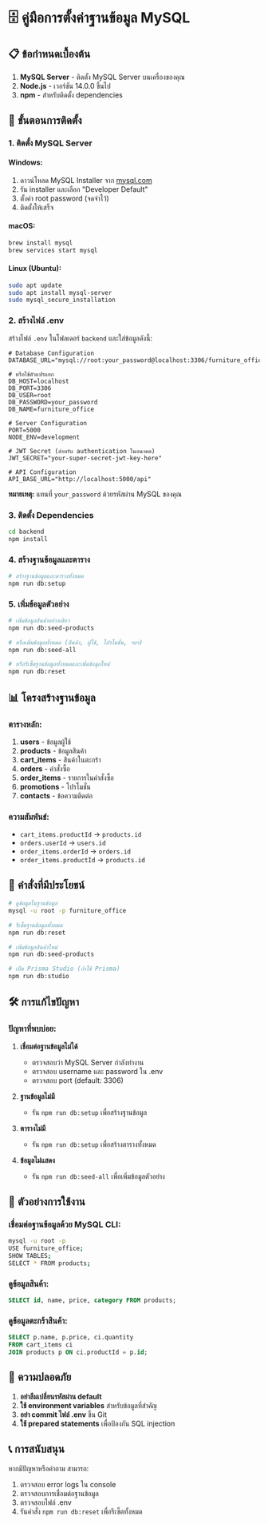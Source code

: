 # 🗄️ คู่มือการตั้งค่าฐานข้อมูล MySQL

## 📋 ข้อกำหนดเบื้องต้น

1. **MySQL Server** - ติดตั้ง MySQL Server บนเครื่องของคุณ
2. **Node.js** - เวอร์ชัน 14.0.0 ขึ้นไป
3. **npm** - สำหรับติดตั้ง dependencies

## 🚀 ขั้นตอนการติดตั้ง

### 1. ติดตั้ง MySQL Server

#### Windows:
1. ดาวน์โหลด MySQL Installer จาก [mysql.com](https://dev.mysql.com/downloads/installer/)
2. รัน installer และเลือก "Developer Default"
3. ตั้งค่า root password (จดจำไว้)
4. ติดตั้งให้เสร็จ

#### macOS:
```bash
brew install mysql
brew services start mysql
```

#### Linux (Ubuntu):
```bash
sudo apt update
sudo apt install mysql-server
sudo mysql_secure_installation
```

### 2. สร้างไฟล์ .env

สร้างไฟล์ `.env` ในโฟลเดอร์ `backend` และใส่ข้อมูลดังนี้:

```env
# Database Configuration
DATABASE_URL="mysql://root:your_password@localhost:3306/furniture_office"

# หรือใช้ตัวแปรแยก
DB_HOST=localhost
DB_PORT=3306
DB_USER=root
DB_PASSWORD=your_password
DB_NAME=furniture_office

# Server Configuration
PORT=5000
NODE_ENV=development

# JWT Secret (สำหรับ authentication ในอนาคต)
JWT_SECRET="your-super-secret-jwt-key-here"

# API Configuration
API_BASE_URL="http://localhost:5000/api"
```

**หมายเหตุ:** แทนที่ `your_password` ด้วยรหัสผ่าน MySQL ของคุณ

### 3. ติดตั้ง Dependencies

```bash
cd backend
npm install
```

### 4. สร้างฐานข้อมูลและตาราง

```bash
# สร้างฐานข้อมูลและตารางทั้งหมด
npm run db:setup
```

### 5. เพิ่มข้อมูลตัวอย่าง

```bash
# เพิ่มข้อมูลสินค้าอย่างเดียว
npm run db:seed-products

# หรือเพิ่มข้อมูลทั้งหมด (สินค้า, ผู้ใช้, โปรโมชั่น, ฯลฯ)
npm run db:seed-all

# หรือรีเซ็ตฐานข้อมูลทั้งหมดและเพิ่มข้อมูลใหม่
npm run db:reset
```

## 📊 โครงสร้างฐานข้อมูล

### ตารางหลัก:

1. **users** - ข้อมูลผู้ใช้
2. **products** - ข้อมูลสินค้า
3. **cart_items** - สินค้าในตะกร้า
4. **orders** - คำสั่งซื้อ
5. **order_items** - รายการในคำสั่งซื้อ
6. **promotions** - โปรโมชั่น
7. **contacts** - ข้อความติดต่อ

### ความสัมพันธ์:
- `cart_items.productId` → `products.id`
- `orders.userId` → `users.id`
- `order_items.orderId` → `orders.id`
- `order_items.productId` → `products.id`

## 🔧 คำสั่งที่มีประโยชน์

```bash
# ดูข้อมูลในฐานข้อมูล
mysql -u root -p furniture_office

# รีเซ็ตฐานข้อมูลทั้งหมด
npm run db:reset

# เพิ่มข้อมูลสินค้าใหม่
npm run db:seed-products

# เปิด Prisma Studio (ถ้าใช้ Prisma)
npm run db:studio
```

## 🛠️ การแก้ไขปัญหา

### ปัญหาที่พบบ่อย:

1. **เชื่อมต่อฐานข้อมูลไม่ได้**
   - ตรวจสอบว่า MySQL Server กำลังทำงาน
   - ตรวจสอบ username และ password ใน .env
   - ตรวจสอบ port (default: 3306)

2. **ฐานข้อมูลไม่มี**
   - รัน `npm run db:setup` เพื่อสร้างฐานข้อมูล

3. **ตารางไม่มี**
   - รัน `npm run db:setup` เพื่อสร้างตารางทั้งหมด

4. **ข้อมูลไม่แสดง**
   - รัน `npm run db:seed-all` เพื่อเพิ่มข้อมูลตัวอย่าง

## 📝 ตัวอย่างการใช้งาน

### เชื่อมต่อฐานข้อมูลด้วย MySQL CLI:
```bash
mysql -u root -p
USE furniture_office;
SHOW TABLES;
SELECT * FROM products;
```

### ดูข้อมูลสินค้า:
```sql
SELECT id, name, price, category FROM products;
```

### ดูข้อมูลตะกร้าสินค้า:
```sql
SELECT p.name, p.price, ci.quantity 
FROM cart_items ci 
JOIN products p ON ci.productId = p.id;
```

## 🔐 ความปลอดภัย

1. **อย่าลืมเปลี่ยนรหัสผ่าน default**
2. **ใช้ environment variables** สำหรับข้อมูลที่สำคัญ
3. **อย่า commit ไฟล์ .env** ขึ้น Git
4. **ใช้ prepared statements** เพื่อป้องกัน SQL injection

## 📞 การสนับสนุน

หากมีปัญหาหรือคำถาม สามารถ:
1. ตรวจสอบ error logs ใน console
2. ตรวจสอบการเชื่อมต่อฐานข้อมูล
3. ตรวจสอบไฟล์ .env
4. รันคำสั่ง `npm run db:reset` เพื่อรีเซ็ตทั้งหมด 